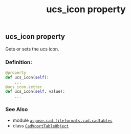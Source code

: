 ﻿---
title: ucs_icon property
second_title: Aspose.CAD for Python via .NET API References
description: 
type: docs
weight: 510
url: /python-net/aspose.cad.fileformats.cad.cadtables/cadvporttableobject/ucs_icon/
is_root: false
---

## ucs_icon property


Gets or sets the ucs icon.
### Definition:
```python
@property
def ucs_icon(self):
    ...
@ucs_icon.setter
def ucs_icon(self, value):
    ...
```

### See Also
* module [`aspose.cad.fileformats.cad.cadtables`](../../)
* class [`CadVportTableObject`](/cad/python-net/aspose.cad.fileformats.cad.cadtables/cadvporttableobject)
